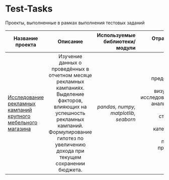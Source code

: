 # Test-Tasks
Проекты, выполненные в рамках выполнения тестовых заданий

Название проекта | Описание | Используемые библиотеки/модули| Отработанные навыки| Статус проекта
------|:--------:|------:|------:|------:
[Исследование рекламных кампаний крупного мебельного магазина]() | Изучение данных о проведённых в отчетном месяце рекламных кампаниях. Выделение факторов, влияющих на успешность рекламных кампаний. Формулирование гипотез по увеличению дохода при текущем сохранении бюджета. | *pandas, numpy, matplotlib, seaborn* | предобработка данных, визуализация, исследовательский анализ данных, работа со строковыми данными, категоризация данных, подготовка презентации| Планируется доработка


